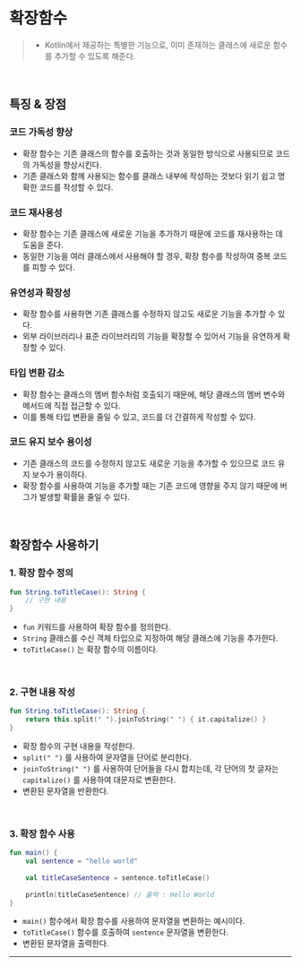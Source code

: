 # **확장함수**
> - Kotlin에서 제공하는 특별한 기능으로, 이미 존재하는 클래스에 새로운 함수를 추가할 수 있도록 해준다.

<br>

## **특징 & 장점**
### 코드 가독성 향상
- 확장 함수는 기존 클래스의 함수를 호출하는 것과 동일한 방식으로 사용되므로 코드의 가독성을 향상시킨다.
- 기존 클래스와 함께 사용되는 함수를 클래스 내부에 작성하는 것보다 읽기 쉽고 명확한 코드를 작성할 수 있다.

### 코드 재사용성
- 확장 함수는 기존 클래스에 새로운 기능을 추가하기 때문에 코드를 재사용하는 데 도움을 준다.
- 동일한 기능을 여러 클래스에서 사용해야 할 경우, 확장 함수를 작성하여 중복 코드를 피할 수 있다.

### 유연성과 확장성
- 확장 함수를 사용하면 기존 클래스를 수정하지 않고도 새로운 기능을 추가할 수 있다.
- 외부 라이브러리나 표준 라이브러리의 기능을 확장할 수 있어서 기능을 유연하게 확장할 수 있다.

### 타입 변환 감소
- 확장 함수는 클래스의 멤버 함수처럼 호출되기 때문에, 해당 클래스의 멤버 변수와 메서드에 직접 접근할 수 있다.
- 이를 통해 타입 변환을 줄일 수 있고, 코드를 더 간결하게 작성할 수 있다.

### 코드 유지 보수 용이성
- 기존 클래스의 코드를 수정하지 않고도 새로운 기능을 추가할 수 있으므로 코드 유지 보수가 용이하다.
- 확장 함수를 사용하여 기능을 추가할 때는 기존 코드에 영향을 주지 않기 때문에 버그가 발생할 확률을 줄일 수 있다.

<br>

## **확장함수 사용하기**
### 1. 확장 함수 정의
```kotlin
fun String.toTitleCase(): String {
    // 구현 내용
}
```
- `fun` 키워드를 사용하여 확장 함수를 정의한다.
- `String` 클래스를 수신 객체 타입으로 지정하여 해당 클래스에 기능을 추가한다.
- `toTitleCase()` 는 확장 함수의 이름이다.

<br>

### 2. 구현 내용 작성
```kotlin
fun String.toTitleCase(): String {
    return this.split(" ").joinToString(" ") { it.capitalize() }
}
```
- 확장 함수의 구현 내용을 작성한다.
- `split(" ")` 를 사용하여 문자열을 단어로 분리한다.
- `joinToString(" ")` 를 사용하여 단어들을 다시 합치는데, 각 단어의 첫 글자는 `capitalize()` 를 사용하여 대문자로 변환한다.
- 변환된 문자열을 반환한다.

<br>

### 3. 확장 함수 사용
```kotlin
fun main() {
    val sentence = "hello world"
    
    val titleCaseSentence = sentence.toTitleCase()
    
    println(titleCaseSentence) // 출력 : Hello World
}
```
- `main()` 함수에서 확장 함수를 사용하여 문자열을 변환하는 예시이다.
- `toTitleCase()` 함수를 호출하여 `sentence` 문자열을 변환한다.
- 변환된 문자열을 출력한다.

***